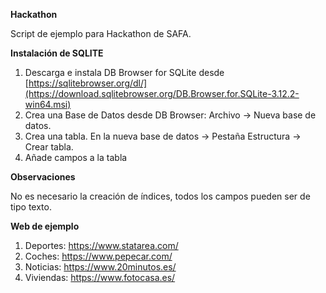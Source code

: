 **Hackathon**

Script de ejemplo para Hackathon de SAFA. 

**Instalación de SQLITE**

1. Descarga e instala DB Browser for SQLite desde [https://sqlitebrowser.org/dl/](https://download.sqlitebrowser.org/DB.Browser.for.SQLite-3.12.2-win64.msi)
2. Crea una Base de Datos desde DB Browser: Archivo -> Nueva base de datos. 
3. Crea una tabla. En la nueva base de datos -> Pestaña Estructura -> Crear tabla.
4. Añade campos a la tabla

**Observaciones** 

No es necesario la creación de índices, todos los campos pueden ser de tipo texto.

**Web de ejemplo**

1. Deportes: https://www.statarea.com/
2. Coches: https://www.pepecar.com/
3. Noticias: https://www.20minutos.es/
4. Viviendas: https://www.fotocasa.es/
